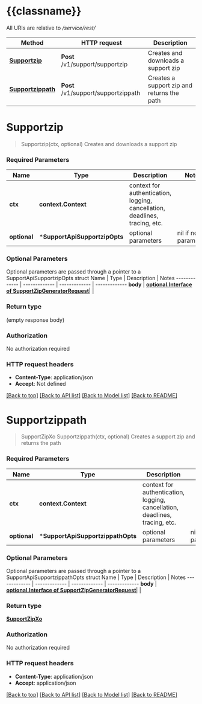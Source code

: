# {{classname}}

All URIs are relative to */service/rest/*

Method | HTTP request | Description
------------- | ------------- | -------------
[**Supportzip**](SupportApi.md#Supportzip) | **Post** /v1/support/supportzip | Creates and downloads a support zip
[**Supportzippath**](SupportApi.md#Supportzippath) | **Post** /v1/support/supportzippath | Creates a support zip and returns the path

# **Supportzip**
> Supportzip(ctx, optional)
Creates and downloads a support zip

### Required Parameters

Name | Type | Description  | Notes
------------- | ------------- | ------------- | -------------
 **ctx** | **context.Context** | context for authentication, logging, cancellation, deadlines, tracing, etc.
 **optional** | ***SupportApiSupportzipOpts** | optional parameters | nil if no parameters

### Optional Parameters
Optional parameters are passed through a pointer to a SupportApiSupportzipOpts struct
Name | Type | Description  | Notes
------------- | ------------- | ------------- | -------------
 **body** | [**optional.Interface of SupportZipGeneratorRequest**](SupportZipGeneratorRequest.md)|  | 

### Return type

 (empty response body)

### Authorization

No authorization required

### HTTP request headers

 - **Content-Type**: application/json
 - **Accept**: Not defined

[[Back to top]](#) [[Back to API list]](../README.md#documentation-for-api-endpoints) [[Back to Model list]](../README.md#documentation-for-models) [[Back to README]](../README.md)

# **Supportzippath**
> SupportZipXo Supportzippath(ctx, optional)
Creates a support zip and returns the path

### Required Parameters

Name | Type | Description  | Notes
------------- | ------------- | ------------- | -------------
 **ctx** | **context.Context** | context for authentication, logging, cancellation, deadlines, tracing, etc.
 **optional** | ***SupportApiSupportzippathOpts** | optional parameters | nil if no parameters

### Optional Parameters
Optional parameters are passed through a pointer to a SupportApiSupportzippathOpts struct
Name | Type | Description  | Notes
------------- | ------------- | ------------- | -------------
 **body** | [**optional.Interface of SupportZipGeneratorRequest**](SupportZipGeneratorRequest.md)|  | 

### Return type

[**SupportZipXo**](SupportZipXO.md)

### Authorization

No authorization required

### HTTP request headers

 - **Content-Type**: application/json
 - **Accept**: application/json

[[Back to top]](#) [[Back to API list]](../README.md#documentation-for-api-endpoints) [[Back to Model list]](../README.md#documentation-for-models) [[Back to README]](../README.md)


